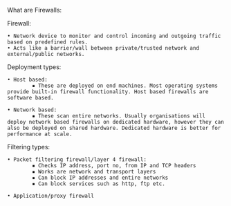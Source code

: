 What are Firewalls:

Firewall:

    • Network device to monitor and control incoming and outgoing traffic based on predefined rules.
    • Acts like a barrier/wall between private/trusted network and external/public networks.


Deployment types:

    • Host based:
            ▪ These are deployed on end machines. Most operating systems provide built-in firewall functionality. Host based firewalls are software based.

    • Network based:
            ▪ These scan entire networks. Usually organisations will deploy network based firewalls on dedicated hardware, however they can also be deployed on shared hardware. Dedicated hardware is better for performance at scale.


Filtering types:

    • Packet filtering firewall/layer 4 firewall:
            ▪ Checks IP address, port no, from IP and TCP headers
            ▪ Works are network and transport layers
            ▪ Can block IP addresses and entire networks
            ▪ Can block services such as http, ftp etc.

    • Application/proxy firewall
